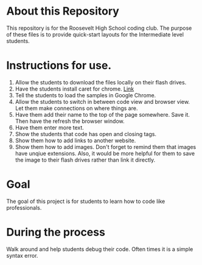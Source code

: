 About this Repository
======

This repository is for the Roosevelt High School coding club. The purpose of these files is to provide quick-start layouts for the Intermediate level students.

Instructions for use.
======
1. Allow the students to download the files locally on their flash drives.
2. Have the students install caret for chrome. [Link](https://chrome.google.com/webstore/detail/caret/fljalecfjciodhpcledpamjachpmelml?hl=en)
3. Tell the students to load the samples in Google Chrome.
4. Allow the students to switch in between code view and browser view. Let them make connections on where things are.
5. Have them add their name to the top of the page somewhere. Save it. Then have the refresh the browser window.
6. Have them enter more text.
7. Show the students that code has open and closing tags.
8. Show them how to add links to another website.
9. Show them how to add images. Don't forget to remind them that images have unqiue extensions. Also, it would be more helpful for them to save the image to their flash drives rather than link it directly.

Goal
======
The goal of this project is for students to learn how to code like professionals.

During the process
======
Walk around and help students debug their code. Often times it is a simple syntax error.




